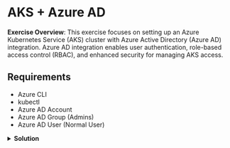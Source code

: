 # AKS + Azure AD

**Exercise Overview**: This exercise focuses on setting up an Azure Kubernetes Service (AKS) cluster with Azure Active Directory (Azure AD) integration. Azure AD integration enables user authentication, role-based access control (RBAC), and enhanced security for managing AKS access.

## Requirements

* Azure CLI
* kubectl
* Azure AD Account
* Azure AD Group (Admins)
* Azure AD User (Normal User)

<details>
<summary><b>Solution</b></summary>
<p>

### 1. Create Resource Group

Creates an Azure Resource Group for organizing and managing resources.

```bash
az group create --location westeurope --resource-group demo-weu-rg
```

### 2. Create SSH RSA Keys

Generates SSH RSA keys for secure communication.

```bash
ssh-keygen -t rsa
```

### 3. Create Azure AD Admin Group

Create an empty Azure AD group named `AKS-Admin` to be used for cluster administration.

```bash
az ad group create --display-name AKS-Admin --mail-nickname AKS-Admin
```

Retrieve its object ID:

```bash
ADMIN_GROUP_ID=$(az ad group show --group "AKS-Admin" --query id -o tsv)
```

### 4. Create AKS Cluster with Azure AD Integration

Deploy an AKS cluster and enable Azure AD integration using the admin group object ID.

```bash
az aks create \
  --location westeurope \
  --subscription <Your-Subscription-ID> \
  --resource-group demo-weu-rg \
  --name <Your-AKS-Cluster-Name> \
  --ssh-key-value $HOME/.ssh/id_rsa.pub \
  --network-plugin kubenet \
  --load-balancer-sku standard \
  --outbound-type loadBalancer \
  --node-vm-size Standard_B2s \
  --node-count 1 \
  --tags 'ENV=Demo' 'OWNER=Corporation Inc.' \
  --enable-aad \
  --aad-admin-group-object-ids $ADMIN_GROUP_ID
```

## Testing with Administrative Rights

### 1. Get kubeconfig

Retrieve the kubeconfig file for AKS cluster access.

```bash
az aks get-credentials \
  --resource-group demo-weu-rg \
  --name <Your-AKS-Cluster-Name> --admin

```

### 2. Check nodes

Verify cluster node status.

```bash
kubectl get nodes
```

### 3. Add user to admin group

Add a user to the AKS-Admin group to grant admin access.

```bash
az ad group member add --group AKS-Admin --member-id <MEMBER-ID>
```

Check membership:

```bash
az ad group member check --group AKS-Admin --member-id <MEMBER-ID>
```

### 4. Verify access

Log in as the added user and confirm access to the cluster:

```bash
kubectl get nodes
```



## Testing with Normal User Rights

### 1. Get AAD user object ID

```bash
USER_ID=$(az ad user show --id <ADDRESS-EMAIL> --query objectId -o tsv)
```



### 2. Apply YAML definitions

Apply the ClusterRole and ClusterRoleBinding definitions for basic read access.

`clusterrole.yaml`:

```yaml
apiVersion: rbac.authorization.k8s.io/v1
kind: ClusterRole
metadata:
  name: readonly-role
rules:
- apiGroups: ["*"]
  resources: ["*"]
  verbs: ["get", "watch", "list"]
```

`clusterrolebinding.yaml`:

```yaml
apiVersion: rbac.authorization.k8s.io/v1
kind: ClusterRoleBinding
metadata:
  name: readonly-binding
roleRef:
  apiGroup: rbac.authorization.k8s.io
  kind: ClusterRole
  name: readonly-role
subjects:
- kind: User
  name: username@yourtenant.onmicrosoft.com  # or use objectId
  apiGroup: rbac.authorization.k8s.io
```

Apply the manifests:

```bash
kubectl apply -f files/clusterrole.yaml
kubectl apply -f files/clusterrolebinding.yaml
```



### 3. Assign Cluster User Role

Allow the user to obtain kubeconfig credentials.

```bash
AKS_ID=$(az aks show --resource-group demo-weu-rg --name <Your-AKS-Cluster-Name> --query id -o tsv)

az role assignment create   --assignee $USER_ID   --role "Azure Kubernetes Service Cluster User Role"   --scope $AKS_ID
```



### 4. Check access

As the normal user:

```bash
az aks get-credentials   --resource-group demo-weu-rg   --name <Your-AKS-Cluster-Name>
```

Try running:

```bash
kubectl get pods --all-namespaces
kubectl delete  po --all  -n kube-system
```

Expected: Limited access only (read-only for listed resources).



## Clean Up

### 1. Delete all resources

```bash
az group delete -n demo-weu-rg --yes --no-wait
```

</p>
</details>
